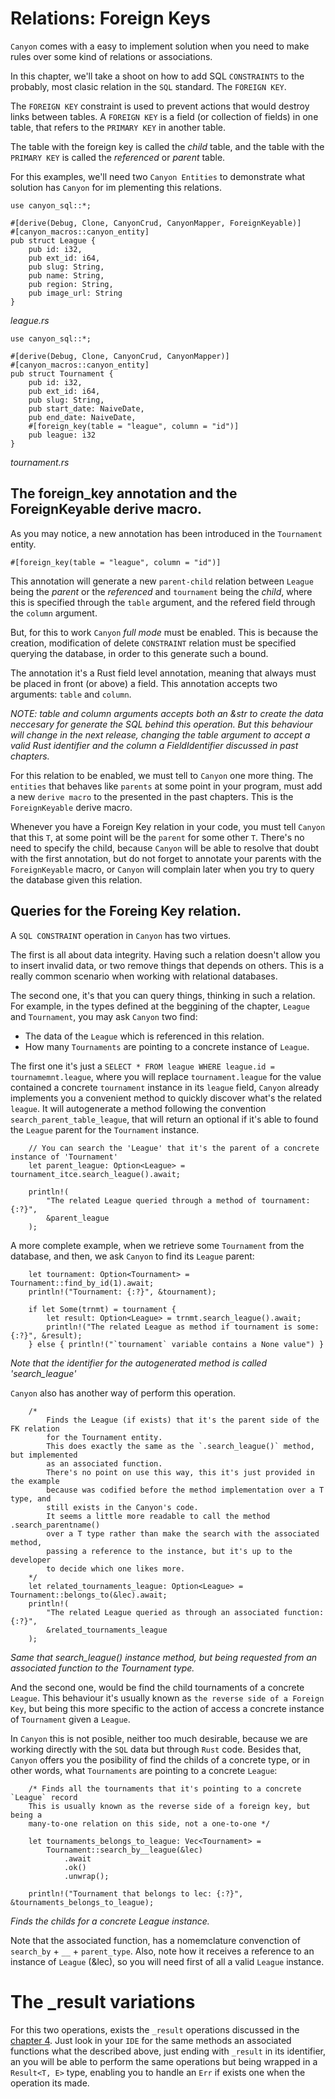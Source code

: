 # Relations: Foreign Keys

`Canyon` comes with a easy to implement solution when you need to make rules over some kind of relations
or associations.

In this chapter, we'll take a shoot on how to add SQL `CONSTRAINTS` to the probably, most clasic
relation in the `SQL` standard. The `FOREIGN KEY`.

The `FOREIGN KEY` constraint is used to prevent actions that would destroy links between tables.
A `FOREIGN KEY` is a field (or collection of fields) in one table, that refers to the 
`PRIMARY KEY` in another table.

The table with the foreign key is called the *child* table, and the table with the `PRIMARY KEY`
is called the *referenced* or *parent* table.

For this examples, we'll need two `Canyon Entities` to demonstrate what solution has `Canyon`
for im
plementing this relations.

```
use canyon_sql::*;

#[derive(Debug, Clone, CanyonCrud, CanyonMapper, ForeignKeyable)]
#[canyon_macros::canyon_entity]
pub struct League {
    pub id: i32,
    pub ext_id: i64,
    pub slug: String,
    pub name: String,
    pub region: String,
    pub image_url: String
}
```
*league.rs*


```
use canyon_sql::*;

#[derive(Debug, Clone, CanyonCrud, CanyonMapper)]
#[canyon_macros::canyon_entity]
pub struct Tournament {
    pub id: i32,
    pub ext_id: i64,
    pub slug: String,
    pub start_date: NaiveDate,
    pub end_date: NaiveDate,
    #[foreign_key(table = "league", column = "id")]
    pub league: i32
}
```
*tournament.rs*



## The foreign_key annotation and the ForeignKeyable derive macro.

As you may notice, a new annotation has been introduced in the `Tournament` entity.

`#[foreign_key(table = "league", column = "id")]`

This annotation will generate a new `parent-child` relation between `League` being
the *parent* or the *referenced* and `tournament` being the *child*, where this is
specified through the `table` argument, and the refered field through the `column`
argument.

But, for this to work `Canyon` *full mode* must be enabled. This is because the
creation, modification of delete `CONSTRAINT` relation must be specified querying
the database, in order to this generate such a bound.

The annotation it's a Rust field level annotation, meaning that always must be placed in front
(or above) a field. This annotation accepts two arguments: `table` and `column`.

*NOTE: table and column arguments accepts both an &str to create the data neccesary*
*for generate the SQL behind this operation.*
*But this behaviour will change in the next release, changing the table argument to accept*
*a valid Rust identifier and the column a FieldIdentifier discussed in past chapters.*

For this relation to be enabled, we must tell to `Canyon` one more thing. The `entities`
that behaves like `parents` at some point in your program, must add a new `derive macro`
to the presented in the past chapters. This is the `ForeignKeyable` derive macro.

Whenever you have a Foreign Key relation in your code, you must tell `Canyon` that
this `T`, at some point will be the `parent` for some other `T`. There's no need to specify
the child, because `Canyon` will be able to resolve that doubt with the first annotation, 
but do not forget to annotate your parents with the `ForeignKeyable` macro, or `Canyon`
will complain later when you try to query the database given this relation.


## Queries for the Foreing Key relation.

A `SQL CONSTRAINT` operation in `Canyon` has two virtues. 

The first is all about data integrity. Having such a relation doesn't allow you to insert
invalid data, or two remove things that depends on others. This is a really common scenario
when working with relational databases.

The second one, it's that you can query things, thinking in such a relation.
For example, in the types defined at the beggining of the chapter, `League` and `Tournament`,
you may ask `Canyon` two find:

- The data of the `League` which is referenced in this relation.
- How many `Tournaments` are pointing to a concrete instance of `League`.

The first one it's just a `SELECT * FROM league WHERE league.id = tournamemnt.league`, where
you will replace `tournament.league` for the value contained a concrete `tournament` instance
in its `league` field, `Canyon` already implements you a convenient method to quickly discover
what's the related `league`. It will autogenerate a method following the convention
`search_parent_table_league`, that will return an optional if it's able to found the `League`
parent for the `Tournament` instance.

```
    // You can search the 'League' that it's the parent of a concrete instance of 'Tournament'
    let parent_league: Option<League> = tournament_itce.search_league().await;

    println!(
        "The related League queried through a method of tournament: {:?}", 
        &parent_league
    );
```


A more complete example, when we retrieve some `Tournament` from the database, and then, we
ask `Canyon` to find its `League` parent:

```
    let tournament: Option<Tournament> = Tournament::find_by_id(1).await;
    println!("Tournament: {:?}", &tournament);

    if let Some(trnmt) = tournament {
        let result: Option<League> = trnmt.search_league().await;
        println!("The related League as method if tournament is some: {:?}", &result);
    } else { println!("`tournament` variable contains a None value") }
```
*Note that the identifier for the autogenerated method is called 'search_league'*


`Canyon` also has another way of perform this operation.

```
    /*  
        Finds the League (if exists) that it's the parent side of the FK relation
        for the Tournament entity.
        This does exactly the same as the `.search_league()` method, but implemented
        as an associated function. 
        There's no point on use this way, this it's just provided in the example
        because was codified before the method implementation over a T type, and
        still exists in the Canyon's code. 
        It seems a little more readable to call the method .search_parentname()
        over a T type rather than make the search with the associated method, 
        passing a reference to the instance, but it's up to the developer
        to decide which one likes more.
    */
    let related_tournaments_league: Option<League> = Tournament::belongs_to(&lec).await;
    println!(
        "The related League queried as through an associated function: {:?}", 
        &related_tournaments_league
    );
```
*Same that search_league() instance method, but being requested from an associated function to the Tournament type.*



And the second one, would be find the child tournaments of a concrete `League`. This behaviour it's usually known as
`the reverse side of a Foreign Key`, but being this more specific to the action of access a concrete instance
of `Tournament` given a `League`. 

In `Canyon` this is not posible, neither too much desirable, because we are working directly with the `SQL` 
data but through `Rust` code. Besides that, `Canyon` offers you the posibility of find the childs of a 
concrete type, or in other words, what `Tournaments` are pointing to a concrete `League`:

```
    /* Finds all the tournaments that it's pointing to a concrete `League` record
    This is usually known as the reverse side of a foreign key, but being a
    many-to-one relation on this side, not a one-to-one */

    let tournaments_belongs_to_league: Vec<Tournament> = 
        Tournament::search_by__league(&lec)
            .await
            .ok()
            .unwrap();

    println!("Tournament that belongs to lec: {:?}", &tournaments_belongs_to_league);    
```
*Finds the childs for a concrete League instance.*

Note that the associated function, has a nomemclature convenction of `search_by` + `__` + `parent_type`.
Also, note how it receives a reference to an instance of `League` (&lec), so you will need first
of all a valid `League` instance. 



# The _result variations

For this two operations, exists the `_result` operations discussed in the [chapter 4](result_operations.md).
Just look in your `IDE` for the same methods an associated functions what the described above, just ending
with `_result` in its identifier, an you will be able to perform the same operations but being wrapped
in a `Result<T, E>` type, enabling you to handle an `Err` if exists one when the operation its made.